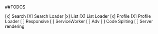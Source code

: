 

##TODOS

[x] Search
[X] Search Loader
[x] List
[X] List Loader
[x] Profile
[X] Profile Loader
[ ] Responsive
[ ] ServiceWorker
[ ] Adv
[ ] Code Spliting
[ ] Server rendering

